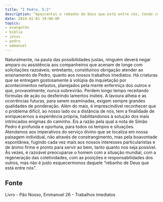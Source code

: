 ```yaml
---
title: "I Pedro, 5:2"
description: “Apascentai o rebanho de Deus que está entre vós, tendo cuidado dele, não por força, mas espontaneamente, segundo a vontade de Deus; nem por torpe ganância, mas de ânimo pronto.”
date: 2019-02-01 19:00:00
topics: 
- evangelho
- biblia
- jesus
- pedro
- emmanuel
---
```


Naturalmente, na pauta das possibilidades justas, ninguém deverá negar
amparo ou assistência aos companheiros que acenam de longe com solicitações
razoáveis; entretanto, constitui­nos obrigação atender ao ensinamento de Pedro,
quanto aos nossos trabalhos imediatos.
Há criaturas que se entregam gostosamente à volúpia da inquietação por
acontecimentos nefastos, planejados pela mente enfermiça dos outros e que,
provavelmente, nunca sobrevirão.
Perdem longo tempo receitando fórmulas de ação ou desferindo lamentos
inúteis.
A lavoura alheia e as ocorrências futuras, para serem examinadas, exigem
sempre grandes qualidades de ponderação.
Além do mais, é imprescindível reconhecer que o problema difícil, ao nosso
lado ou a distância de nós, tem a finalidade de enriquecer­nos a experiência própria,
habilitando­nos à solução dos mais intrincados enigmas do caminho.
Eis a razão pela qual a nota de Simão Pedro é profunda e oportuna, para
todos os tempos e situações.
Atendamos aos imperativos do serviço divino que se localiza em nossa
paisagem individual, não através de constrangimento, mas pela boa­vontade
espontânea, fugindo cada vez mais aos nossos interesses particularistas e de ânimo
firme e pronto para servir ao bem, tanto quanto nos seja possível.
Às vezes, é razoável preocupar­se o homem com a situação mundial, com a
regeneração das coletividades, com as posições e responsabilidades dos outros, mas
não é justo esquecermo­nos daquele “rebanho de Deus que está entre nós”.




## Fonte
Livro - Pão Nosso, Emmanuel
26 - Trabalhos imediatos
